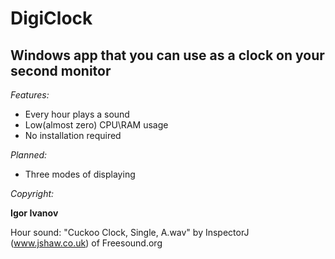 # DigiClock
## Windows app that you can use as a clock on your second monitor

*Features:*

- Every hour plays a sound
- Low(almost zero) CPU\RAM usage
- No installation required

*Planned:*

- Three modes of displaying

*Copyright:*

**Igor Ivanov**

Hour sound:
"Cuckoo Clock, Single, A.wav" by InspectorJ (www.jshaw.co.uk) of Freesound.org
